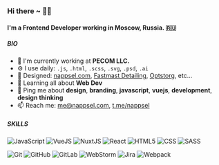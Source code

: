 ### Hi there ~ 👋🏼

#### I'm a Frontend Developer working in Moscow, Russia. 🇷🇺

##### BIO

- 🏢 I'm currently working at **PECOM LLC.**
- ⚙️ I use daily: `.js`, `.html`, `.scss`, `.svg`, `.psd`, `.ai`
- 💅 Designed: [nappsel.com](https://nappsel.com), [Fastmast Detailing](https://detailing.fastmast.ru), [Optstorg](https://optstorg.ru), etc…
- 🌱 Learning all about **Web Dev**
- 💬 Ping me about **design**, **branding**, **javascript**, **vuejs**, **development**, **design thinking**
- 📫 Reach me: [me@nappsel.com](mailto:me@nappsel.com), [t.me/nappsel](https://t.me/nappsel)

##### SKILLS

![JavaScript](https://img.shields.io/badge/-JavaScript-333333?style=flat&logo=javascript) ![VueJS](https://img.shields.io/badge/-VueJS-333333?style=flat&logo=VueJS) ![NuxtJS](https://img.shields.io/badge/-NuxtJS-333333?style=flat&logo=NuxtJS) ![React](https://img.shields.io/badge/-React-333333?style=flat&logo=react) ![HTML5](https://img.shields.io/badge/-HTML5-333333?style=flat&logo=HTML5) ![CSS](https://img.shields.io/badge/-CSS-333333?style=flat&logo=CSS3&logoColor=1572B6) ![SASS](https://img.shields.io/badge/-Sass-333333?style=flat&logo=sass)

![Git](https://img.shields.io/badge/-Git-333333?style=flat&logo=git) ![GitHub](https://img.shields.io/badge/-GitHub-333333?style=flat&logo=github) ![GitLab](https://img.shields.io/badge/-GitLab-333333?style=flat&logo=gitlab) ![WebStorm](https://img.shields.io/badge/-WebStorm-333333?style=flat&logo=webstorm) ![Jira](https://img.shields.io/badge/-Jira-333333?style=flat&logo=jira) ![Webpack](https://img.shields.io/badge/-Webpack-333333?style=flat&logo=webpack)
